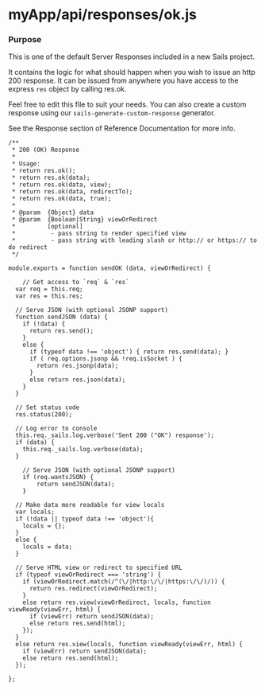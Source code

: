 # myApp/api/responses/ok.js
### Purpose

This is one of the default Server Responses included in a new Sails project.

It contains the logic for what should happen when you wish to issue an http 200 response. It can be issued from anywhere you have access to the express `res` object by calling res.ok.

Feel free to edit this file to suit your needs.  You can also create a custom response using our `sails-generate-custom-response` generator.

See the Response section of Reference Documentation for more info.


<docmeta name="displayName" value="ok.js">

```
/**
 * 200 (OK) Response
 *
 * Usage:
 * return res.ok();
 * return res.ok(data);
 * return res.ok(data, view);
 * return res.ok(data, redirectTo);
 * return res.ok(data, true);
 *
 * @param  {Object} data
 * @param  {Boolean|String} viewOrRedirect
 *         [optional]
 *          - pass string to render specified view
 *          - pass string with leading slash or http:// or https:// to do redirect
 */

module.exports = function sendOK (data, viewOrRedirect) {

	// Get access to `req` & `res`
  var req = this.req;
  var res = this.res;

  // Serve JSON (with optional JSONP support)
  function sendJSON (data) {
    if (!data) {
      return res.send();
    }
    else {
      if (typeof data !== 'object') { return res.send(data); }
      if ( req.options.jsonp && !req.isSocket ) {
        return res.jsonp(data);
      }
      else return res.json(data);
    }
  }

  // Set status code
  res.status(200);

  // Log error to console
  this.req._sails.log.verbose('Sent 200 ("OK") response');
  if (data) {
    this.req._sails.log.verbose(data);
  }

	// Serve JSON (with optional JSONP support)
	if (req.wantsJSON) {
		return sendJSON(data);
	}

  // Make data more readable for view locals
  var locals;
  if (!data || typeof data !== 'object'){
    locals = {};
  }
  else {
    locals = data;
  }

  // Serve HTML view or redirect to specified URL
  if (typeof viewOrRedirect === 'string') {
    if (viewOrRedirect.match(/^(\/|http:\/\/|https:\/\/)/)) {
      return res.redirect(viewOrRedirect);
    }
    else return res.view(viewOrRedirect, locals, function viewReady(viewErr, html) {
      if (viewErr) return sendJSON(data);
      else return res.send(html);
    });
  }
  else return res.view(locals, function viewReady(viewErr, html) {
    if (viewErr) return sendJSON(data);
    else return res.send(html);
  });

};

```
